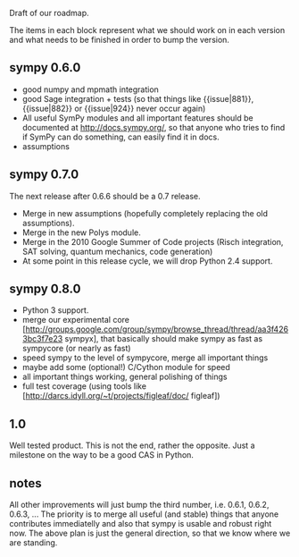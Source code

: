Draft of our roadmap.

The items in each block represent what we should work on in each version and what needs to be finished in order to bump the version.

## sympy 0.6.0 ##

* good numpy and mpmath integration
* good Sage integration + tests (so that things like {{issue|881}}, {{issue|882}} or {{issue|924}} never occur again)
* All useful SymPy modules and all important features should be documented at http://docs.sympy.org/, so that anyone who tries to find if SymPy can do something, can easily find it in docs.
* assumptions

## sympy 0.7.0 ##

The next release after 0.6.6 should be a 0.7 release.
* Merge in new assumptions (hopefully completely replacing the old assumptions).
* Merge in the new Polys module. 
* Merge in the 2010 Google Summer of Code projects (Risch integration, SAT solving, quantum mechanics, code generation)
* At some point in this release cycle, we will drop Python 2.4 support.

## sympy 0.8.0 ##

* Python 3 support.
* merge our experimental core [http://groups.google.com/group/sympy/browse_thread/thread/aa3f4263bc3f7e23 sympyx], that basically should make sympy as fast as sympycore (or nearly as fast)
* speed sympy to the level of sympycore, merge all important things
* maybe add some (optional!) C/Cython module for speed
* all important things working, general polishing of things
* full test coverage (using tools like [http://darcs.idyll.org/~t/projects/figleaf/doc/ figleaf])

## 1.0 ##

Well tested  product. This is not the end, rather the opposite. Just a milestone on the way to be a good CAS in Python.

## notes ##

All other improvements will just bump the third number, i.e. 0.6.1, 0.6.2, 0.6.3, ... The priority is to merge all useful (and stable) things that anyone contributes immediatelly and also that sympy is usable and robust right now. The above plan is just the general direction, so that we know where we are standing.
